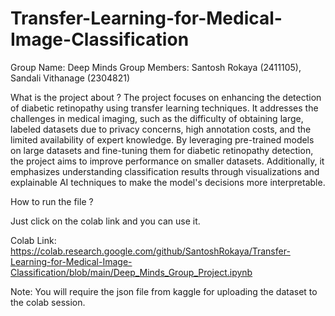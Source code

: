 # Transfer-Learning-for-Medical-Image-Classification
Group Name: Deep Minds
Group Members: Santosh Rokaya (2411105), Sandali Vithanage (2304821)


What is the project about ?
The project focuses on enhancing the detection of diabetic retinopathy using transfer learning techniques. It addresses the challenges in medical imaging, such as the difficulty of obtaining large, labeled datasets due to privacy concerns, high annotation costs, and the limited availability of expert knowledge. By leveraging pre-trained models on large datasets and 
fine-tuning them for diabetic retinopathy detection, the project aims to improve performance on smaller datasets. Additionally, it emphasizes understanding classification results through visualizations and explainable AI techniques to make the model's decisions more interpretable.


How to run the file ?

Just click on the colab link and you can use it.

Colab Link: https://colab.research.google.com/github/SantoshRokaya/Transfer-Learning-for-Medical-Image-Classification/blob/main/Deep_Minds_Group_Project.ipynb

Note: You will require the json file from kaggle for uploading the dataset to the colab session.
